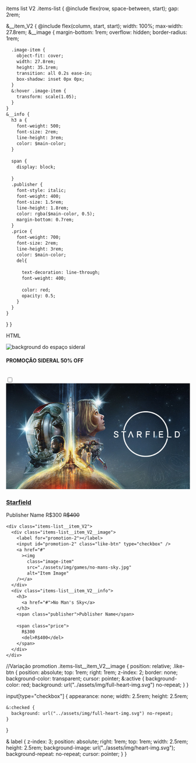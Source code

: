 

items list V2 
.items-list {
  @include flex(row, space-between, start);
  gap: 2rem;

  &__item_V2 {
    @include flex(column, start, start);
    width: 100%;
    max-width: 27.8rem;
    &__image {
      margin-bottom: 1rem;
      overflow: hidden;
      border-radius: 1rem;

      .image-item {
        object-fit: cover;
        width: 27.8rem;
        height: 35.1rem;
        transition: all 0.2s ease-in;
        box-shadow: inset 0px 0px;
      }
      &:hover .image-item {
        transform: scale(1.05);
      }
    }
    &__info {
      h3 a {
        font-weight: 500;
        font-size: 2rem;
        line-height: 3rem;
        color: $main-color;
      }

      span {
        display: block;
        
      }
      .publisher {
        font-style: italic;
        font-weight: 400;
        font-size: 1.5rem;
        line-height: 1.8rem;
        color: rgba($main-color, 0.5);
        margin-bottom: 0.7rem;
      }
      .price {
        font-weight: 700;
        font-size: 2rem;
        line-height: 3rem;
        color: $main-color;
        del{

          text-decoration: line-through;
          font-weight: 400;

          color: red;
          opacity: 0.5;
        }
      }
    }
  }
}


HTML

<section class="promotions">
<div class="container">
  <div class="banner">
    <img
      src="../pp_ecommerce_front/assets/img/games/spacebackground.jpg"
      alt="background do espaço sideral"
    />
    <h4>PROMOÇÃO SIDERAL 50% OFF</h4>
  </div>

  <div class="small-banner">
    <img
      src="../pp_ecommerce_front/assets/img/games/death-strading.webp"
      alt=""
    />
  </div>

  <div class="items-list">
    <div class="items-list__item_V2">
      <div class="items-list__item_V2__image">
        <label for="promotion-1"></label>
        <input id="promotion-1" class="like-btn" type="checkbox" />
        <a href="#"
          ><img
            class="image-item"
            src="./assets/img/games/starfield.jpg"
            alt="Item Image"
        /></a>
      </div>
      <div class="items-list__item_V2__info">
        <h3>
          <a href="#">Starfield</a>
        </h3>
        <span class="publisher">Publisher Name</span>
        <span class="price">
          R$300
          <del>R$400</del>
        </span>
      </div>
    </div>

    <div class="items-list__item_V2">
      <div class="items-list__item_V2__image">
        <label for="promotion-2"></label>
        <input id="promotion-2" class="like-btn" type="checkbox" />
        <a href="#"
          ><img
            class="image-item"
            src="./assets/img/games/no-mans-sky.jpg"
            alt="Item Image"
        /></a>
      </div>
      <div class="items-list__item_V2__info">
        <h3>
          <a href="#">No Man's Sky</a>
        </h3>
        <span class="publisher">Publisher Name</span>

        <span class="price">
          R$300
          <del>R$400</del>
        </span>
      </div>
    </div>
  </div>
</div>
</section>



//Variação promotion
.items-list__item_V2__image {
  position: relative;
  .like-btn {
    position: absolute;
    top: 1rem;
    right: 1rem;
    z-index: 2;
    border: none;
    background-color: transparent;
    cursor: pointer;
    &:active {
      background-color: red;
      background: url("../assets/img/full-heart-img.svg") no-repeat;
    }
  }

  input[type="checkbox"] {
    appearance: none;
    width: 2.5rem;
    height: 2.5rem;

    &:checked {
      background: url("../assets/img/full-heart-img.svg") no-repeat;
    }
  }

  & label {
    z-index: 3;
    position: absolute;
    right: 1rem;
    top: 1rem;
    width: 2.5rem;
    height: 2.5rem;
    background-image: url("../assets/img/heart-img.svg");
    background-repeat: no-repeat;
    cursor: pointer;
  }
}
